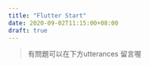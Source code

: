 ```yaml
---
title: "Flutter Start"
date: 2020-09-02T11:15:00+08:00
draft: true
---
```


>有問題可以在下方utterances 留言喔
